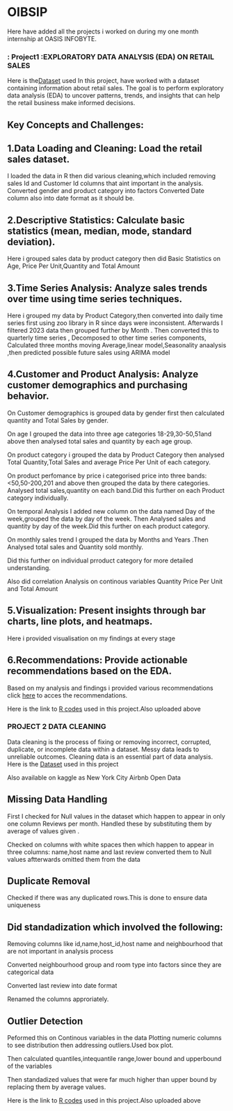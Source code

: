 # OIBSIP
Here have added all the projects i worked on during my one month internship at OASIS INFOBYTE.
### : Project1 :EXPLORATORY DATA ANALYSIS  (EDA) ON RETAIL SALES
Here is the[Dataset](https://drive.google.com/file/d/1HsxLZSshRD2o63EJ-DTze6TsFlGDsXO5/view?usp=drive_link) used 
In this project, have worked with a dataset containing information about retail sales. The goal is
to perform exploratory data analysis (EDA) to uncover patterns, trends, and insights that can
help the retail business make informed decisions.
## Key Concepts and Challenges:
## 1.Data Loading and Cleaning: Load the retail sales dataset.
I loaded the data in R then did various cleaning,which included removing sales Id and Customer Id columns 
that aint important in the analysis.
Converted gender and product category into factors
Converted Date column also into date format as it should be.
## 2.Descriptive Statistics: Calculate basic statistics (mean, median, mode, standard deviation).
Here i grouped sales data by product category then did Basic Statistics on Age,
Price Per Unit,Quantity and Total Amount

## 3.Time Series Analysis: Analyze sales trends over time using time series techniques.
Here i grouped my data by Product Category,then converted into daily time series first using zoo library in R 
since days were inconsistent.
Afterwards I filtered 2023 data then grouped further by Month .
Then converted this to quarterly time series ,
Decomposed to other time series components,
Calculated three months moving Average,linear model,Seasonality anaalysis ,then predicted possible future sales using ARIMA model

##  4.Customer and Product Analysis: Analyze customer demographics and purchasing behavior.
On Customer demographics is grouped data by gender first then calculated quantity and Total Sales by gender.

On age I grouped the data into three age categories 18-29,30-50,51and above then analysed total sales and quantity by each age group.

On product category i grouped the data by Product Category then analysed Total Quantity,Total Sales and average Price Per Unit of each category.

On product perfomance by price i categorised price into three bands:<50,50-200,201 and above then grouped the data by there categories.
Analysed total sales,quantity on each band.Did this further on each Product category individually.

On temporal Analysis I added new column on the data named Day of the week,grouped the data by day of the week.
Then Analysed sales and quantity by day of the week.Did this further on each product category.

On monthly sales trend I grouped the data by Months and Years .Then Analysed total sales and Quantity sold monthly.

Did this further on individual prroduct category for more detailed understanding.

Also did correlation Analysis on continous variables Quantity Price Per Unit and Total Amount
## 5.Visualization: Present insights through bar charts, line plots, and heatmaps.
Here i provided visualisation on my findings at every stage
## 6.Recommendations: Provide actionable recommendations based on the EDA.
Based on my analysis and findings i provided various recommendations
click [here](https://drive.google.com/file/d/1IfB28_chCjVYUXWB4lowjTeukhtZjX-H/view?usp=sharing) to acces the recommendations.

Here is the link to [R codes](https://drive.google.com/file/d/1d3e5qliyzW6WA2vAGnrCvZl505l11-MC/view?usp=sharing) used in this project.Also uploaded above


### PROJECT 2 DATA CLEANING
Data cleaning is the process of fixing or removing incorrect, corrupted, duplicate, or incomplete
data within a dataset. Messy data leads to unreliable outcomes. Cleaning data is an essential
part of data analysis.
Here is the [Dataset](https://drive.google.com/file/d/1-tHKRVvu9mEvSQ0E8FtoC6a8eC-dHl5u/view?usp=sharing) used in this project

Also available on kaggle as New York City Airbnb Open Data

## Missing Data Handling
First I checked for Null values in the dataset which happen to appear in only one column Reviews per month.
Handled these by substituting them by average of values given .

Checked on columns with white spaces then which happen to appear in three columns: name,host name and last review
converted them to Null values aftterwards omitted them from the data 

## Duplicate Removal
Checked if there was any duplicated rows.This is done to ensure data uniqueness

## Did standadization which involved the following:
Removing columns like id,name,host_id,host name and neighbourhood that are not important in analysis process

Converted neighbourhood group and room type into factors since they are categorical data

Converted last review into date format

Renamed the columns approriately.

## Outlier Detection
Peformed this on Continous variables in the data
Plotting numeric columns to see distribution then addressing outliers.Used box plot.

Then calculated quantiles,intequantile range,lower bound and upperbound of the variables

Then standadized values that were far much higher than upper bound by replacing them by average values.

Here is the link to [R codes](https://drive.google.com/file/d/1UQHOsNZefXZ3ly2X4n2ynK1au7TdXq52/view?usp=sharing) used in this project.Also uploaded above



